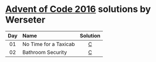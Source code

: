 [Advent of Code 2016](http://adventofcode.com) solutions by Werseter
========================

| Day | Name                                           | Solution                       |
|:---:|:-----------------------------------------------|:--------------------------------------------:|
| 01  | No Time for a Taxicab                          | [C](Day%2001)                      |
| 02  | Bathroom Security                              | [C](Day%2002)                      |

[Day 01]: http://adventofcode.com/2016/day/1
[Day 02]: http://adventofcode.com/2016/day/2